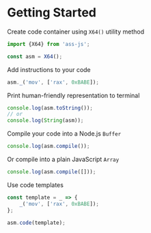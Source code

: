 # Getting Started

Create code container using `X64()` utility method

```js
import {X64} from 'ass-js';

const asm = X64();
```

Add instructions to your code

```js
asm._('mov', ['rax', 0xBABE]);
```

Print human-friendly representation to terminal

```js
console.log(asm.toString());
// or
console.log(String(asm));
```

Compile your code into a Node.js `Buffer`

```js
console.log(asm.compile());
```

Or compile into a plain JavaScript `Array`

```js
console.log(asm.compile([]));
```

Use code templates

```js
const template = _ => {
    _('mov', ['rax', 0xBABE]);
};

asm.code(template);
```
